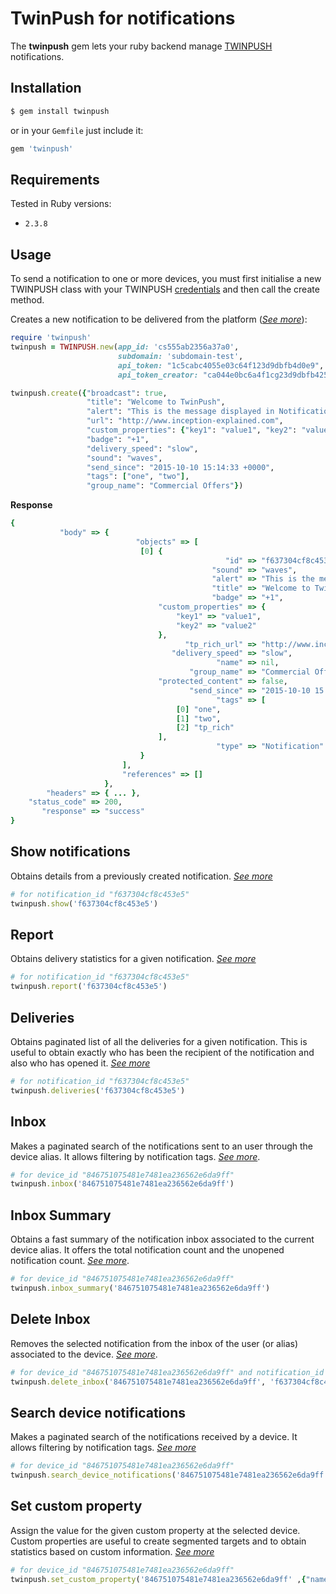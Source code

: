 # TwinPush for notifications
The **twinpush** gem lets your ruby backend manage [TWINPUSH](https://developers.twinpush.com/) notifications.
## Installation
```ruby
$ gem install twinpush
```

or in your `Gemfile` just include it:

```ruby
gem 'twinpush'
```
## Requirements
Tested in Ruby versions:
- `2.3.8`

## Usage
To send a notification to one or more devices, you must first initialise a new TWINPUSH class with your TWINPUSH [credentials](https://developers.twinpush.com/developers/api#authentication) and then call the create method.

Creates a new notification to be delivered from the platform (_[See more](https://developers.twinpush.com/developers/api#post-create)_):

```ruby
require 'twinpush'
twinpush = TWINPUSH.new(app_id: 'cs555ab2356a37a0', 
                        subdomain: 'subdomain-test', 
                        api_token: "1c5cabc4055e03c64f123d9dbfb4d0e9", 
                        api_token_creator: "ca044e0bc6a4f1cg23d9dbfb4251dhy6")

twinpush.create({"broadcast": true, 
                 "title": "Welcome to TwinPush", 
                 "alert": "This is the message displayed in Notifications Center", 
                 "url": "http://www.inception-explained.com", 
                 "custom_properties": {"key1": "value1", "key2": "value2"}, 
                 "badge": "+1", 
                 "delivery_speed": "slow", 
                 "sound": "waves", 
                 "send_since": "2015-10-10 15:14:33 +0000", 
                 "tags": ["one", "two"], 
                 "group_name": "Commercial Offers"})
```
**Response**
```ruby
{
           "body" => {
                            "objects" => [
                             [0] {
                                                "id" => "f637304cf8c453e5",
                                             "sound" => "waves",
                                             "alert" => "This is the message displayed in Notifications Center",
                                             "title" => "Welcome to TwinPush",
                                             "badge" => "+1",
                                 "custom_properties" => {
                                     "key1" => "value1",
                                     "key2" => "value2"
                                 },
                                       "tp_rich_url" => "http://www.inception-explained.com",
                                    "delivery_speed" => "slow",
                                              "name" => nil,
                                        "group_name" => "Commercial Offers",
                                 "protected_content" => false,
                                        "send_since" => "2015-10-10 15:14:33 UTC",
                                              "tags" => [
                                     [0] "one",
                                     [1] "two",
                                     [2] "tp_rich"
                                 ],
                                              "type" => "Notification"
                             }
                         ],
                         "references" => []
                     },
        "headers" => { ... },
    "status_code" => 200,
       "response" => "success"
}
```
## Show notifications 
Obtains details from a previously created notification. _[See more](https://developers.twinpush.com/developers/api#get-show)_
```ruby
# for notification_id "f637304cf8c453e5"
twinpush.show('f637304cf8c453e5') 
```
## Report
Obtains delivery statistics for a given notification. _[See more](https://developers.twinpush.com/developers/api#get-report)_
```ruby
# for notification_id "f637304cf8c453e5"
twinpush.report('f637304cf8c453e5') 
```
## Deliveries
Obtains paginated list of all the deliveries for a given notification. This is useful to obtain exactly who has been the recipient of the notification and also who has opened it. _[See more](https://developers.twinpush.com/developers/api#get-deliveries)_
```ruby
# for notification_id "f637304cf8c453e5"
twinpush.deliveries('f637304cf8c453e5') 
```
## Inbox
Makes a paginated search of the notifications sent to an user through the device alias. It allows filtering by notification tags. _[See more](https://developers.twinpush.com/developers/api#get-inbox)_.
```ruby
# for device_id "846751075481e7481ea236562e6da9ff"
twinpush.inbox('846751075481e7481ea236562e6da9ff') 
```
## Inbox Summary
Obtains a fast summary of the notification inbox associated to the current device alias. It offers the total notification count and the unopened notification count. _[See more](https://developers.twinpush.com/developers/api#get-inbox-summary)_.
```ruby
# for device_id "846751075481e7481ea236562e6da9ff"
twinpush.inbox_summary('846751075481e7481ea236562e6da9ff') 
```
## Delete Inbox
Removes the selected notification from the inbox of the user (or alias) associated to the device. _[See more](https://developers.twinpush.com/developers/api#delete-inbox-notification)_.
```ruby
# for device_id "846751075481e7481ea236562e6da9ff" and notification_id f637304cf8c453e5
twinpush.delete_inbox('846751075481e7481ea236562e6da9ff', 'f637304cf8c453e5') 
```
## Search device notifications
Makes a paginated search of the notifications received by a device. It allows filtering by notification tags. _[See more](https://developers.twinpush.com/developers/api#post-set-custom-property)_
```ruby
# for device_id "846751075481e7481ea236562e6da9ff" 
twinpush.search_device_notifications('846751075481e7481ea236562e6da9ff', {tags: 'tp_rich'})
```

## Set custom property
Assign the value for the given custom property at the selected device. Custom properties are useful to create segmented targets and to obtain statistics based on custom information. _[See more](https://developers.twinpush.com/developers/api#post-set-custom-property)_
```ruby
# for device_id "846751075481e7481ea236562e6da9ff" 
twinpush.set_custom_property('846751075481e7481ea236562e6da9ff' ,{"name": "age", "type": "integer","value": 43})
```


